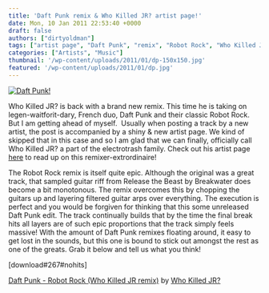 ```yaml
---
title: 'Daft Punk remix & Who Killed JR? artist page!'
date: Mon, 10 Jan 2011 22:53:40 +0000
draft: false
authors: ["dirtyoldman"]
tags: ["artist page", "Daft Punk", "remix", "Robot Rock", "Who Killed JR"]
categories: ["Artists", "Music"]
thumbnail: '/wp-content/uploads/2011/01/dp-150x150.jpg'
featured: '/wp-content/uploads/2011/01/dp.jpg'
---
```


[![](/wp-content/uploads/2011/01/dp.jpg "Daft Punk!")](/2011/01/11/daft-punk-remix-who-killed-jr-artist-page/dp/)

Who Killed JR? is back with a brand new remix. This time he is taking on legen-waitforit-dary, French duo, Daft Punk and their classic Robot Rock. But I am getting ahead of myself.  Usually when posting a track by a new artist, the post is accompanied by a shiny & new artist page. We kind of skipped that in this case and so I am glad that we can finally, officially call Who Killed JR? a part of the electrotrash family. Check out his artist page [here](/artists/who-killed-jr/) to read up on this remixer-extrordinaire!

The Robot Rock remix is itself quite epic. Although the original was a great track, that sampled guitar riff from Release the Beast by Breakwater does become a bit monotonous. The remix overcomes this by chopping the guitars up and layering filtered guitar arps over everything. The execution is perfect and you would be forgiven for thinking that this some unreleased Daft Punk edit. The track continually builds that by the time the final break hits all layers are of such epic proportions that the track simply feels massive! With the amount of Daft Punk remixes floating around, it easy to get lost in the sounds, but this one is bound to stick out amongst the rest as one of the greats. Grab it below and tell us what you think!

\[download#267#nohits\]

 [Daft Punk - Robot Rock (Who Killed JR remix)](http://soundcloud.com/who-killed-jr/daft-punk-robot-rock-who-killed-jr-remix) by [Who Killed JR?](http://soundcloud.com/who-killed-jr)

